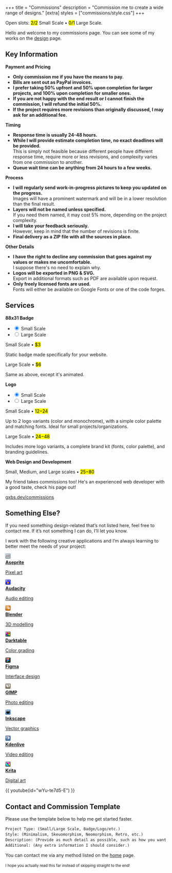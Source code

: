 +++
title = "Commissions"
description = "Commission me to create a wide range of designs."
[extra]
styles = ["commissions/style.css"]
+++

Open slots: <mark>2/2</mark> Small Scale • <mark>0/1</mark> Large Scale.

Hello and welcome to my commissions page. You can see some of my works on the [design](@/design/index.md) page.

## Key Information

<div class="card-grid big">

<!-- Card start -->
<div class="card">
<strong class="title">Payment and Pricing</strong>

<div class="card-content overshoot">
<div class="fancy-list">

- **Only commission me if you have the means to pay.**
- **Bills are sent out as PayPal invoices.**
- **I prefer taking 50% upfront and 50% upon completion for larger projects, and 100% upon completion for smaller ones.**
- **If you are not happy with the end result or I cannot finish the commission, I will refund the initial 50%.**
- **If the project requires more revisions than originally discussed, I may ask for an additional fee.**
</div>
</div>
</div>
<!-- Card end -->

<!-- Card start -->
<div class="card">
<strong class="title">Timing</strong>

<div class="card-content overshoot">
<div class="fancy-list">

- **Response time is usually 24-48 hours.**
- **While I will provide estimate completion time, no exact deadlines will be provided.**  
This is simply not feasible because different people have different response time, require more or less revisions, and complexity varies from one commission to another.
- **Queue wait time can be anything from 24 hours to a few weeks.**
</div>
</div>
</div>
<!-- Card end -->

<!-- Card start -->
<div class="card">
<strong class="title">Process</strong>

<div class="card-content overshoot">
<div class="fancy-list">

- **I will regularly send work-in-progress pictures to keep you updated on the progress.**  
Images will have a prominent watermark and will be in a lower resolution than the final result.
- **Layers will not be named unless specified.**  
If you need them named, it may cost 5% more, depending on the project complexity.
- **I will take your feedback seriously.**  
However, keep in mind that the number of revisions is finite.
- **Final delivery as a ZIP file with all the sources in place.**
</div>
</div>
</div>
<!-- Card end -->

<!-- Card start -->
<div class="card">
<strong class="title">Other Details</strong>

<div class="card-content overshoot">
<div class="fancy-list">

- **I have the right to decline any commission that goes against my values or makes me uncomfortable.**  
I suppose there's no need to explain why.
- **Logos will be exported in PNG & SVG.**  
Export in additional formats such as PDF are available upon request.
- **Only freely licensed fonts are used.**  
Fonts will either be available on Google Fonts or one of the code forges.
</div>
</div>
</div>
<!-- Card end -->

</div>

## Services

<div class="card-grid">

<!-- Card start -->
<div class="card">
<strong class="title">88x31 Badge</strong>
<ul class="tab-switcher" role="radiogroup">
<li>
<input class="visually-hidden" id="badge-small" type="radio" name="badge" checked />
<label for="badge-small">Small Scale</label>
</li>
<li>
<input class="visually-hidden" id="badge-large" type="radio" name="badge" />
<label for="badge-large">Large Scale</label>
</li>
</ul>

<div class="card-content overshoot">

Small Scale • <mark>$3</mark>

Static badge made specifically for your website.
</div>

<div class="card-content overshoot">

Large Scale • <mark>$6</mark>

Same as above, except it's animated.
</div>
</div>
<!-- Card end -->

<!-- Card start -->
<div class="card">
<strong class="title">Logo</strong>
<ul class="tab-switcher" role="radiogroup">
<li>
<input class="visually-hidden" id="logo-small" type="radio" name="logo" checked />
<label for="logo-small">Small Scale</label>
</li>
<li>
<input class="visually-hidden" id="logo-large" type="radio" name="logo" />
<label for="logo-large">Large Scale</label>
</li>
</ul>

<div class="card-content overshoot">

Small Scale • <mark>$12-$24</mark>

Up to 2 logo variants (color and monochrome), with a simple color palette and matching fonts. Ideal for small projects/organizations.
</div>

<div class="card-content overshoot">

Large Scale • <mark>$24-$48</mark>

Includes more logo variants, a complete brand kit (fonts, color palette), and branding guidelines.
</div>
</div>
<!-- Card end -->

<!-- Card start -->
<div class="card">
<strong class="title">Web Design and Development</strong>
<div class="card-content overshoot">

Small, Medium, and Large scales • <mark>$25-$80</mark>

My friend takes commissions too! He's an experienced web developer with a good taste, check his page out!

<div class="buttons start">
    <a href="https://gxbs.dev/commissions">gxbs.dev/commissions</a>
</div>
</div>
</div>
<!-- Card end -->

</div>

## Something Else?

If you need something design-related that’s not listed here, feel free to contact me. If it’s not something I can do, I’ll let you know.

I work with the following creative applications and I’m always learning to better meet the needs of your project:

<div class="icon-grid">

<a href="https://www.aseprite.org">
<img class="transparent no-hover pixels drop-shadow icon" src="icons/aseprite.gif" alt="Pixel art Aseprite icon." />
<div class="details">
<strong>Aseprite</strong>
<p>Pixel art</p>
</div>
</a>

<a href="https://www.audacityteam.org/">
<img class="transparent no-hover pixels drop-shadow icon" src="icons/audacity.gif" alt="Pixel art Audacity icon." />
<div class="details">
<strong>Audacity</strong>
<p>Audio editing</p>
</div>
</a>

<a href="https://www.blender.org">
<img class="transparent no-hover pixels drop-shadow icon" src="icons/blender.gif" alt="Pixel art Blender icon." />
<div class="details">
<strong>Blender</strong>
<p>3D modelling</p>
</div>
</a>

<a href="https://www.darktable.org">
<img class="transparent no-hover pixels drop-shadow icon" src="icons/darktable.gif" alt="Pixel art Darktable icon." />
<div class="details">
<strong>Darktable</strong>
<p>Color grading</p>
</div>
</a>

<a href="https://www.figma.com">
<img class="transparent no-hover pixels drop-shadow icon" src="icons/figma.gif" alt="Pixel art Figma icon." />
<div class="details">
<strong>Figma</strong>
<p>Interface design</p>
</div>
</a>

<a href="https://www.gimp.org">
<img class="transparent no-hover pixels drop-shadow icon" src="icons/gimp.gif" alt="Pixel art GIMP icon." />
<div class="details">
<strong>GIMP</strong>
<p>Photo editing</p>
</div>
</a>

<a href="https://inkscape.org">
<img class="transparent no-hover pixels drop-shadow icon" src="icons/inkscape.gif" alt="Pixel art Inkscape icon." />
<div class="details">
<strong>Inkscape</strong>
<p>Vector graphics</p>
</div>
</a>

<a href="https://kdenlive.org">
<img class="transparent no-hover pixels drop-shadow icon" src="icons/kdenlive.gif" alt="Pixel art Kdenlive icon." />
<div class="details">
<strong>Kdenlive</strong>
<p>Video editing</p>
</div>
</a>

<a href="https://krita.org/en/">
<img class="transparent no-hover pixels drop-shadow icon" src="icons/krita.gif" alt="Pixel art Krita icon." />
<div class="details">
<strong>Krita</strong>
<p>Digital art</p>
</div>
</a>

</div>

{{ youtube(id="wYu-te7d5-E") }}

## Contact and Commission Template

Please use the template below to help me get started faster.

```txt
Project Type: (Small/Large Scale, Badge/Logo/etc.)
Style: (Minimalism, Skeuomorphism, Neomorphism, Retro, etc.)
Description: (Provide as much detail as possible, such as how you want it to feel, colors, inspirations, etc.)
Additional: (Any extra information I should consider.)
```

You can contact me via any method listed on the [home](@/home/index.md#contacts) page.

<small>I hope you actually read this far instead of skipping straight to the end!</small>
